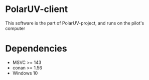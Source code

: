 # PolarUV-client
This software is the part of PolarUV-project, and runs on the pilot's computer

# Dependencies
- MSVC >= 143
- conan >= 1.56
- Windows 10
